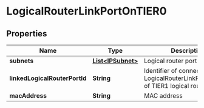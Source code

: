 # LogicalRouterLinkPortOnTIER0

## Properties
Name | Type | Description | Notes
------------ | ------------- | ------------- | -------------
**subnets** | [**List&lt;IPSubnet&gt;**](IPSubnet.md) | Logical router port subnets |  [optional]
**linkedLogicalRouterPortId** | **String** | Identifier of connected LogicalRouterLinkPortOnTIER1 of TIER1 logical router |  [optional]
**macAddress** | **String** | MAC address |  [optional]

